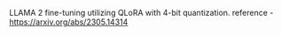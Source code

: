 LLAMA 2 fine-tuning utilizing QLoRA with 4-bit quantization.
reference - https://arxiv.org/abs/2305.14314
